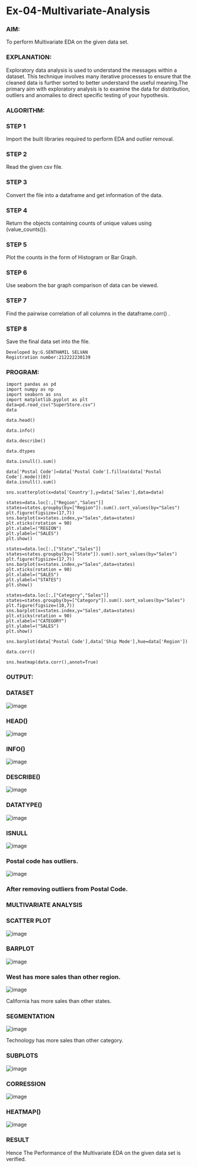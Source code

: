 # Ex-04-Multivariate-Analysis

### AIM:

To perform Multivariate EDA on the given data set.

### EXPLANATION:

Exploratory data analysis is used to understand the messages within a dataset. This technique involves many iterative processes to ensure that the cleaned data is further sorted to better understand the useful meaning.The primary aim with exploratory analysis is to examine the data for distribution, outliers and anomalies to direct specific testing of your hypothesis.

### ALGORITHM:

### STEP 1

Import the built libraries required to perform EDA and outlier removal.

### STEP 2

Read the given csv file.

### STEP 3

Convert the file into a dataframe and get information of the data.

### STEP 4

Return the objects containing counts of unique values using (value_counts()).

### STEP 5

Plot the counts in the form of Histogram or Bar Graph.

### STEP 6

Use seaborn the bar graph comparison of data can be viewed.

### STEP 7

Find the pairwise correlation of all columns in the dataframe.corr() .

### STEP 8

Save the final data set into the file.

```
Developed by:G.SENTHAMIL SELVAN
Registration number:212222230139
```
### PROGRAM:
```
import pandas as pd
import numpy as np
import seaborn as sns
import matplotlib.pyplot as plt
data=pd.read_csv("SuperStore.csv")
data

data.head()

data.info()

data.describe()

data.dtypes

data.isnull().sum()

data['Postal Code']=data['Postal Code'].fillna(data['Postal Code'].mode()[0])
data.isnull().sum()

sns.scatterplot(x=data['Country'],y=data['Sales'],data=data)

states=data.loc[:,["Region","Sales"]] 
states=states.groupby(by=["Region"]).sum().sort_values(by="Sales") 
plt.figure(figsize=(17,7)) 
sns.barplot(x=states.index,y="Sales",data=states) 
plt.xticks(rotation = 90) 
plt.xlabel=("REGION")
plt.ylabel=("SALES") 
plt.show()

states=data.loc[:,["State","Sales"]] 
states=states.groupby(by=["State"]).sum().sort_values(by="Sales") 
plt.figure(figsize=(17,7)) 
sns.barplot(x=states.index,y="Sales",data=states) 
plt.xticks(rotation = 90) 
plt.xlabel=("SALES") 
plt.ylabel=("STATES") 
plt.show()

states=data.loc[:,["Category","Sales"]] 
states=states.groupby(by=["Category"]).sum().sort_values(by="Sales") 
plt.figure(figsize=(10,7)) 
sns.barplot(x=states.index,y="Sales",data=states) 
plt.xticks(rotation = 90) 
plt.xlabel=("CATEGORY") 
plt.ylabel=("SALES") 
plt.show()

sns.barplot(data['Postal Code'],data['Ship Mode'],hue=data['Region'])

data.corr()

sns.heatmap(data.corr(),annot=True)
```
### OUTPUT:

### DATASET

![image](https://user-images.githubusercontent.com/120443233/230724329-35faf7bd-41f8-4640-b9cb-bf1cdae14956.png)

### HEAD()

![image](https://user-images.githubusercontent.com/120443233/230724345-02b934d7-9327-4725-b9fc-75bd3d578005.png)

### INFO()

![image](https://user-images.githubusercontent.com/120443233/230724372-14313d2a-cb1f-49d7-ad01-1c4bda75487e.png)

### DESCRIBE()

![image](https://user-images.githubusercontent.com/120443233/230724407-9120fab0-eb57-40b4-9248-25db802bbde6.png)

### DATATYPE()

![image](https://user-images.githubusercontent.com/120443233/230724431-8adbf44b-206a-41d8-9eff-19b21266db8e.png)

### ISNULL

![image](https://user-images.githubusercontent.com/120443233/230724443-1db796ac-7d94-40a7-9688-25871670a780.png)

### Postal code has outliers.

![image](https://user-images.githubusercontent.com/120443233/230724476-996c3479-5259-431a-b129-623c28cd83a7.png)

### After removing outliers from Postal Code.

### MULTIVARIATE ANALYSIS

### SCATTER PLOT

![image](https://user-images.githubusercontent.com/120443233/230724531-92a0cf0b-81a5-46f0-aece-8a8eb6551c63.png)

### BARPLOT

![image](https://user-images.githubusercontent.com/120443233/230724560-a6ff43fd-764e-4abe-a106-b1fa629668fa.png)

### West has more sales than other region.

![image](https://user-images.githubusercontent.com/120443233/230724604-8ce4e24c-d2ee-45f3-b4bd-f92bd7f593e8.png)

California has more sales than other states.

### SEGMENTATION

![image](https://user-images.githubusercontent.com/120443233/230724633-d9a1c8d6-326b-42b9-9807-2d3279dad329.png)

Technology has more sales than other category.

### SUBPLOTS

![image](https://user-images.githubusercontent.com/120443233/230724676-86124dd2-dd60-439b-b825-3086f29ec4cc.png)

### CORRESSION

![image](https://user-images.githubusercontent.com/120443233/230724712-dd656846-fbd8-4ee7-8b93-78914078c0ab.png)

### HEATMAP()

![image](https://user-images.githubusercontent.com/120443233/230724737-3c536b46-1e47-408e-b4db-7a97a78514f4.png)

### RESULT

Hence The Performance of the Multivariate EDA on the given data set is verified.
